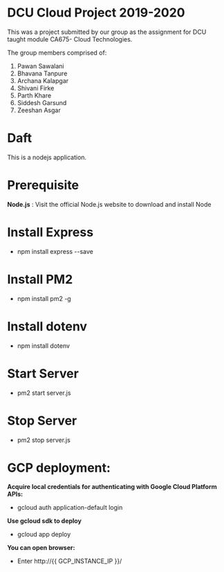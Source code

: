 # DCU Cloud Project 2019-2020

This was a project submitted by our group as the assignment for DCU taught module CA675- Cloud Technologies.

The group members comprised of:
1. Pawan Sawalani
2. Bhavana Tanpure
3. Archana Kalapgar
4. Shivani Firke
5. Parth Khare
6. Siddesh Garsund
7. Zeeshan Asgar

# Daft
This is a nodejs application.

# Prerequisite

**Node.js** : Visit the official Node.js website to download and install Node

# Install Express
  - npm install express --save

# Install PM2
  - npm install pm2 -g

# Install dotenv
  - npm install dotenv

# Start Server
  - pm2 start server.js

# Stop Server
   - pm2 stop server.js

# GCP deployment:
**Acquire local credentials for authenticating with Google Cloud Platform APIs:**
  - gcloud auth application-default login

**Use gcloud sdk to deploy**
  - gcloud app deploy


**You can open browser:**
  - Enter http://{{ GCP_INSTANCE_IP }}/
